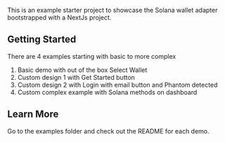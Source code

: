 This is an example starter project to showcase the Solana wallet adapter bootstrapped with a NextJs project.

## Getting Started

There are 4 examples starting with basic to more complex

1. Basic demo with out of the box Select Wallet
2. Custom design 1 with Get Started button
3. Custom design 2 with Login with email button and Phantom detected
4. Custom complex example with Solana methods on dashboard

## Learn More

Go to the examples folder and check out the README for each demo.
